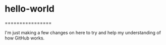 # hello-world
================

I'm just making a few changes on here to try and help my understanding of how GitHub works.
